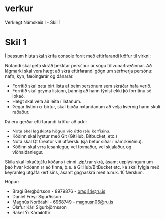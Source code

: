 verkur
======

Verklegt Námskeið I - Skil 1

# Skil 1

Í þessum hluta skal skrifa console forrit með eftirfarandi kröfur til virkni:

Notandi skal geta skráð þekktar persónur úr sögu tölvunarfræðinnar. Að lágmarki skal vera hægt að skrá eftirfarandi gögn um sérhverja persónu: nafn, kyn, fæðingarár og dánarár.
* Forritið skal geta birt lista af þeim persónum sem skráðar hafa verið.
* Forritið skal geyma listann, þannig að hann týnist ekki þó forritinu sé lokað.
* Hægt skal vera að leita í listanum.
* Þegar listinn er birtur, skal bjóða notandanum að velja hvernig hann skuli raðaður.

Þá eru gerðar eftirfarandi kröfur að auki:

* Nota skal lagskipta högun við útfærslu kerfisins.
* Kóðinn skal hýstur með Git (GitHub, Bitbucket, etc.)
* Nota skal Qt Creator við útfærslu (sjá betur síðar í námskeiðinu).
* Kóðinn skal vera lesanlegur, vel formaður, vel skjalaður, og viðhaldanlegur.

Skila skal lokaútgáfu kóðans í einni .zip/.rar skrá, ásamt upplýsingum um það hvar kóðann er að finna, þ.e. á GitHub/BitBucket etc. Þá skal fylgja með keyranleg útgáfa kerfisins, ásamt gagnaskrá með a.m.k. 10 færslum.

Hópur:
* Bragi Bergþórsson - 8979876 - bragi14@ru.is
* Daníel Freyr Sigurðsson
* Magnús Norðdahl - 6968749 - magnusn06@ru.is
* Ólafur Kári Sigurbjörnsson
* Rakel Ýr Káradóttir
